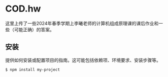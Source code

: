 # COD.hw

这里上传了一些2024年春季学期上李曦老师的计算机组成原理课的课后作业和一些（可能正确）的答案。

## 安装

提供如何安装或配置项目的指南。这可能包括依赖项、环境要求、安装步骤等。

```bash
$ npm install my-project

